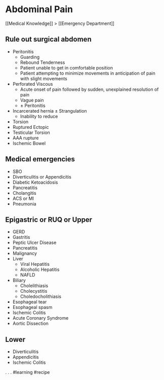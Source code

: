 # Abdominal Pain
[[Medical Knowledge]] > [[Emergency Department]]

## Rule out surgical abdomen
* Peritonitis
	* Guarding
	* Rebound Tenderness
	* Patient unable to get in comfortable position
	* Patient attempting to minimize movements in anticipation of pain with slight movements
* Perforated Viscous
	* Acute onset of pain followed by sudden, unexplained resolution of pain
	* Vague pain
	* ± Peritonitis
* Incarcerated hernia ± Strangulation
	* Inability to reduce
* Torsion
* Ruptured Ectopic
* Testicular Torsion
* AAA rupture
* Ischemic Bowel
## Medical emergencies
* SBO
* Diverticulitis or Appendicitis
* Diabetic Ketoacidosis
* Pancreatitis
* Cholangitis
* ACS or MI
* Pneumonia
## Epigastric or RUQ or Upper
* GERD
* Gastritis
* Peptic Ulcer Disease
* Pancreatitis
* Malignancy
* Liver
	* Viral Hepatitis
	* Alcoholic Hepatitis
	* NAFLD
* Biliary
	* Cholelithiasis
	* Cholecystitis
	* Choledocholithiasis
* Esophageal tear
* Esophageal spasm
* Ischemic Colitis
* Acute Coronary Syndrome
* Aortic Dissection
## Lower
* Diverticulitis
* Appendicitis
* Ischemic Colitis

.
.
.
#learning
#recipe

